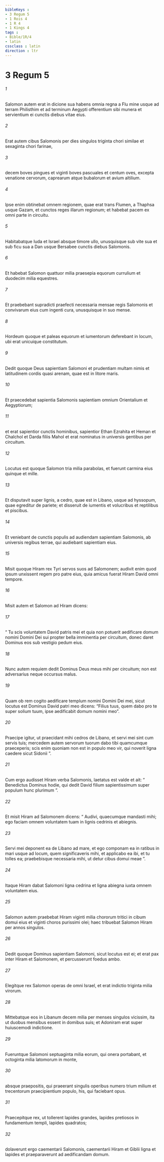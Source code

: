 ```yaml
---
bibleKeys : 
- 3 Regum 5
- 1 Rois 4
- 1 R 4
- 1 Kings 4
tags : 
- Bible/1R/4
- latin
cssclass : latin
direction : ltr
---
```


# 3 Regum 5

###### 1
Salomon autem erat in dicione sua habens omnia regna a Flu mine usque ad terram Philisthim et ad terminum Aegypti offerentium sibi munera et servientium ei cunctis diebus vitae eius. 
###### 2
Erat autem cibus Salomonis per dies singulos triginta chori similae et sexaginta chori farinae, 
###### 3
decem boves pingues et viginti boves pascuales et centum oves, excepta venatione cervorum, caprearum atque bubalorum et avium altilium. 
###### 4
Ipse enim obtinebat omnem regionem, quae erat trans Flumen, a Thaphsa usque Gazam, et cunctos reges illarum regionum; et habebat pacem ex omni parte in circuitu. 
###### 5
Habitabatque Iuda et Israel absque timore ullo, unusquisque sub vite sua et sub ficu sua a Dan usque Bersabee cunctis diebus Salomonis. 
###### 6
Et habebat Salomon quattuor milia praesepia equorum currulium et duodecim milia equestres. 
###### 7
Et praebebant supradicti praefecti necessaria mensae regis Salomonis et convivarum eius cum ingenti cura, unusquisque in suo mense. 
###### 8
Hordeum quoque et paleas equorum et iumentorum deferebant in locum, ubi erat unicuique constitutum.
###### 9
Dedit quoque Deus sapientiam Salomoni et prudentiam multam nimis et latitudinem cordis quasi arenam, quae est in litore maris. 
###### 10
Et praecedebat sapientia Salomonis sapientiam omnium Orientalium et Aegyptiorum; 
###### 11
et erat sapientior cunctis hominibus, sapientior Ethan Ezrahita et Heman et Chalchol et Darda filiis Mahol et erat nominatus in universis gentibus per circuitum. 
###### 12
Locutus est quoque Salomon tria milia parabolas, et fuerunt carmina eius quinque et mille. 
###### 13
Et disputavit super lignis, a cedro, quae est in Libano, usque ad hyssopum, quae egreditur de pariete; et disseruit de iumentis et volucribus et reptilibus et piscibus. 
###### 14
Et veniebant de cunctis populis ad audiendam sapientiam Salomonis, ab universis regibus terrae, qui audiebant sapientiam eius.
###### 15
Misit quoque Hiram rex Tyri servos suos ad Salomonem; audivit enim quod ipsum unxissent regem pro patre eius, quia amicus fuerat Hiram David omni tempore. 
###### 16
Misit autem et Salomon ad Hiram dicens: 
###### 17
“ Tu scis voluntatem David patris mei et quia non potuerit aedificare domum nomini Domini Dei sui propter bella imminentia per circuitum, donec daret Dominus eos sub vestigio pedum eius. 
###### 18
Nunc autem requiem dedit Dominus Deus meus mihi per circuitum; non est adversarius neque occursus malus. 
###### 19
Quam ob rem cogito aedificare templum nomini Domini Dei mei, sicut locutus est Dominus David patri meo dicens: “Filius tuus, quem dabo pro te super solium tuum, ipse aedificabit domum nomini meo”. 
###### 20
Praecipe igitur, ut praecidant mihi cedros de Libano, et servi mei sint cum servis tuis; mercedem autem servorum tuorum dabo tibi quamcumque praeceperis; scis enim quoniam non est in populo meo vir, qui noverit ligna caedere sicut Sidonii ”.
###### 21
Cum ergo audisset Hiram verba Salomonis, laetatus est valde et ait: “ Benedictus Dominus hodie, qui dedit David filium sapientissimum super populum hunc plurimum ”. 
###### 22
Et misit Hiram ad Salomonem dicens: “ Audivi, quaecumque mandasti mihi; ego faciam omnem voluntatem tuam in lignis cedrinis et abiegnis. 
###### 23
Servi mei deponent ea de Libano ad mare, et ego componam ea in ratibus in mari usque ad locum, quem significaveris mihi, et applicabo ea ibi, et tu tolles ea; praebebisque necessaria mihi, ut detur cibus domui meae ”.
###### 24
Itaque Hiram dabat Salomoni ligna cedrina et ligna abiegna iuxta omnem voluntatem eius. 
###### 25
Salomon autem praebebat Hiram viginti milia chororum tritici in cibum domui eius et viginti choros purissimi olei; haec tribuebat Salomon Hiram per annos singulos. 
###### 26
Dedit quoque Dominus sapientiam Salomoni, sicut locutus est ei; et erat pax inter Hiram et Salomonem, et percusserunt foedus ambo.
###### 27
Elegitque rex Salomon operas de omni Israel, et erat indictio triginta milia virorum. 
###### 28
Mittebatque eos in Libanum decem milia per menses singulos vicissim, ita ut duobus mensibus essent in domibus suis; et Adoniram erat super huiuscemodi indictione. 
###### 29
Fueruntque Salomoni septuaginta milia eorum, qui onera portabant, et octoginta milia latomorum in monte, 
###### 30
absque praepositis, qui praeerant singulis operibus numero trium milium et trecentorum praecipientium populo, his, qui faciebant opus. 
###### 31
Praecepitque rex, ut tollerent lapides grandes, lapides pretiosos in fundamentum templi, lapides quadratos; 
###### 32
dolaverunt ergo caementarii Salomonis, caementarii Hiram et Giblii ligna et lapides et praeparaverunt ad aedificandam domum.
